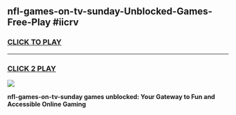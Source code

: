 
## nfl-games-on-tv-sunday-Unblocked-Games-Free-Play #iicrv
<h3>
<a href="https://us.freeplayer.one?title=nfl-games-on-tv-sunday&ref=9M">CLICK TO PLAY</a></h3>
<hr>

<h3>
<a href="https://us.freeplayer.one?title=nfl-games-on-tv-sunday&ref=9M">CLICK 2 PLAY</a>
  
</h3>

<a href="https://us.freeplayer.one?title=nfl-games-on-tv-sunday&ref=9M"><img src="https://clearcache.store/games.png"></a>


**nfl-games-on-tv-sunday games unblocked: Your Gateway to Fun and Accessible Online Gaming**
